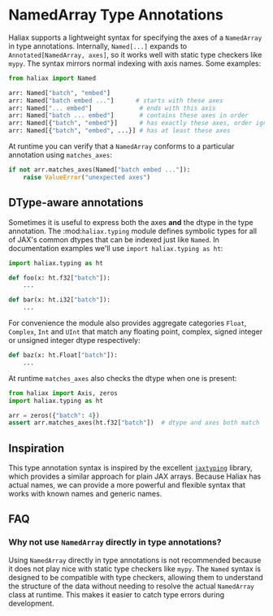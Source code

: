 # NamedArray Type Annotations

Haliax supports a lightweight syntax for specifying the axes of a `NamedArray`
in type annotations.  Internally, `Named[...]` expands to
`Annotated[NamedArray, axes]`, so it works well with static type checkers like
``mypy``.  The syntax mirrors normal indexing with axis names.  Some examples:

```python
from haliax import Named

arr: Named["batch", "embed"]
arr: Named["batch embed ..."]      # starts with these axes
arr: Named["... embed"]             # ends with this axis
arr: Named["batch ... embed"]       # contains these axes in order
arr: Named[{"batch", "embed"}]      # has exactly these axes, order ignored
arr: Named[{"batch", "embed", ...}] # has at least these axes
```

At runtime you can verify that a `NamedArray` conforms to a particular
annotation using `matches_axes`:

```python
if not arr.matches_axes(Named["batch embed ..."]):
    raise ValueError("unexpected axes")
```

## DType-aware annotations

Sometimes it is useful to express both the axes **and** the dtype in the type
annotation.  The :mod:`haliax.typing` module defines symbolic types for all of
JAX's common dtypes that can be indexed just like ``Named``.  In documentation
examples we'll use ``import haliax.typing as ht``:

```python
import haliax.typing as ht

def foo(x: ht.f32["batch"]):
    ...

def bar(x: ht.i32["batch"]):
    ...
```

For convenience the module also provides aggregate categories ``Float``,
``Complex``, ``Int`` and ``UInt`` that match any floating point, complex,
signed integer or unsigned integer dtype respectively:

```python
def baz(x: ht.Float["batch"]):
    ...
```

At runtime ``matches_axes`` also checks the dtype when one is present:

```python
from haliax import Axis, zeros
import haliax.typing as ht

arr = zeros({"batch": 4})
assert arr.matches_axes(ht.f32["batch"])  # dtype and axes both match
```


## Inspiration

This type annotation syntax is inspired by the excellent [`jaxtyping`](https://docs.kidger.site/jaxtyping/)
library, which provides a similar approach for plain JAX arrays. Because Haliax has actual names,
we can provide a more powerful and flexible syntax that works with known names and generic names.


## FAQ

### Why not use `NamedArray` directly in type annotations?

Using `NamedArray` directly in type annotations is not recommended because it does not play nice with static type checkers like `mypy`.
The `Named` syntax is designed to be compatible with type checkers, allowing them to understand the structure of the data
without needing to resolve the actual `NamedArray` class at runtime. This makes it easier to catch type errors during development.
